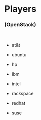 #  Players
### (OpenStack)
<br />

- at&t
- ubuntu
- hp
- ibm


- intel
- rackspace
- redhat
- suse

